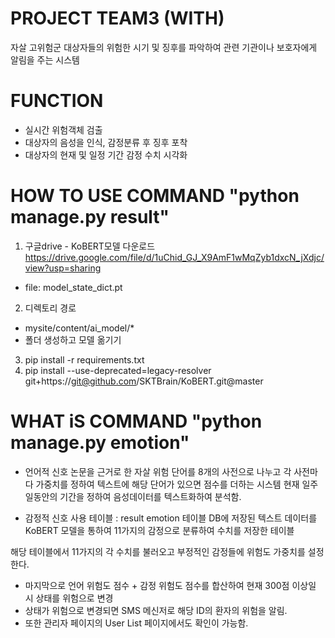 # PROJECT TEAM3 (WITH)
자살 고위험군 대상자들의 위험한 시기 및 징후를 파악하여 관련 기관이나 보호자에게 알림을 주는 시스템

# FUNCTION
- 실시간 위험객체 검출
- 대상자의 음성을 인식, 감정분류 후 징후 포착
- 대상자의 현재 및 일정 기간 감정 수치 시각화

# HOW TO USE COMMAND "python manage.py result"
1. 구글drive - KoBERT모델 다운로드
https://drive.google.com/file/d/1uChid_GJ_X9AmF1wMqZyb1dxcN_jXdjc/view?usp=sharing
* file: model_state_dict.pt

2. 디렉토리 경로
* mysite/content/ai_model/*
* 폴더 생성하고 모델 옮기기

3. pip install -r requirements.txt
4. pip install --use-deprecated=legacy-resolver git+https://git@github.com/SKTBrain/KoBERT.git@master

# WHAT iS COMMAND "python manage.py emotion"

* 언어적 신호
논문을 근거로 한 자살 위험 단어를 8개의 사전으로 나누고 각 사전마다 가중치를 정하여
텍스트에 해당 단어가 있으면 점수를 더하는 시스템
현재 일주일동안의 기간을 정하여 음성데이터를 텍스트화하여 분석함.

* 감정적 신호
사용 테이블 : result emotion 테이블
  DB에 저장된 텍스트 데이터를 KoBERT 모델을 통하여 11가지의 감정으로 분류하여 수치를 저장한 테이블

해당 테이블에서 11가지의 각 수치를 불러오고 부정적인 감정들에 위험도 가중치를 설정한다.

* 마지막으로 언어 위험도 점수 + 감정 위험도 점수를 합산하여 현재 300점 이상일 시 상태를 위험으로 변경
* 상태가 위험으로 변경되면 SMS 메신저로 해당 ID의 환자의 위험을 알림.
* 또한 관리자 페이지의 User List 페이지에서도 확인이 가능함.
